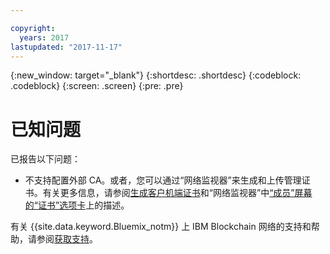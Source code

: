 ```yaml
---

copyright:
  years: 2017
lastupdated: "2017-11-17"
---
```


{:new_window: target="_blank"}
{:shortdesc: .shortdesc}
{:codeblock: .codeblock}
{:screen: .screen}
{:pre: .pre}


# 已知问题

已报告以下问题：
- 不支持配置外部 CA。或者，您可以通过“网络监视器”来生成和上传管理证书。有关更多信息，请参阅[生成客户机端证书](v10_application.html#generating-the-client-side-certificates)和“网络监视器”中[“成员”屏幕的“证书”选项卡](v10_dashboard.html#members)上的描述。

有关 {{site.data.keyword.Bluemix_notm}} 上 IBM Blockchain 网络的支持和帮助，请参阅[获取支持](ibmblockchain_support.html)。
